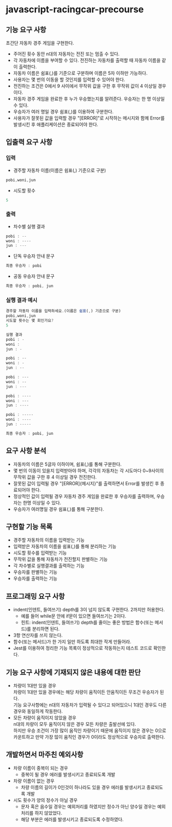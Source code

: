 # javascript-racingcar-precourse

## 기능 요구 사항

초간단 자동차 경주 게임을 구현한다.

- 주어진 횟수 동안 n대의 자동차는 전진 또는 멈출 수 있다.
- 각 자동차에 이름을 부여할 수 있다. 전진하는 자동차를 출력할 때 자동차 이름을 같이 출력한다.
- 자동차 이름은 쉼표(,)를 기준으로 구분하며 이름은 5자 이하만 가능하다.
- 사용자는 몇 번의 이동을 할 것인지를 입력할 수 있어야 한다.
- 전진하는 조건은 0에서 9 사이에서 무작위 값을 구한 후 무작위 값이 4 이상일 경우이다.
- 자동차 경주 게임을 완료한 후 누가 우승했는지를 알려준다. 우승자는 한 명 이상일 수 있다.
- 우승자가 여러 명일 경우 쉼표(,)를 이용하여 구분한다.
- 사용자가 잘못된 값을 입력할 경우 "[ERROR]"로 시작하는 메시지와 함께 Error를 발생시킨 후 애플리케이션은 종료되어야 한다.

## 입출력 요구 사항

### 입력

- 경주할 자동차 이름(이름은 쉼표(,) 기준으로 구분)

```javascript
pobi,woni,jun
```

- 시도할 횟수

```javascript
5
```

### 출력

- 차수별 실행 결과

```javascript
pobi : --
woni : ----
jun : ---
```

- 단독 우승자 안내 문구

```javascript
최종 우승자 : pobi
```

- 공동 우승자 안내 문구

```javascript
최종 우승자 : pobi, jun
```

### 실행 결과 예시

```javascript
경주할 자동차 이름을 입력하세요.(이름은 쉼표(,) 기준으로 구분)
pobi,woni,jun
시도할 횟수는 몇 회인가요?
5

실행 결과
pobi : -
woni : 
jun : -

pobi : --
woni : -
jun : --

pobi : ---
woni : --
jun : ---

pobi : ----
woni : ---
jun : ----

pobi : -----
woni : ----
jun : -----

최종 우승자 : pobi, jun
```

## 요구 사항 분석

- 자동차의 이름은 5글자 이하이며, 쉼표(,)를 통해 구분한다.
- 몇 번의 이동이 있을지 입력받아야 하며, 각각의 자동차는 각 시도마다 0~9사이의 무작위 값을 구한 후 4 이상일 경우 전진한다.
- 잘못된 값이 입력될 경우 "[ERROR]{메시지}"를 출력하면서 Error를 발생킨 후 종료되어야 한다.
- 정상적인 값이 입력될 경우 자동차 경주 게임을 완료한 후 우승자를 출력하며, 우승자는 한명 이상일 수 있다.
- 우승자가 여러명일 경우 쉼표(,)를 통해 구분한다.

## 구현할 기능 목록

- 경주할 자동차의 이름을 입력받는 기능
- 입력받은 자동차의 이름을 쉼표(,)를 통해 분리하는 기능
- 시도할 횟수를 입력받는 기능
- 무작위 값을 통해 자동차가 전진할지 판별하는 기능
- 각 차수별로 실행결과를 출력하는 기능
- 우승자를 판별하는 기능
- 우승자를 출력하는 기능

## 프로그래밍 요구 사항

- indent(인덴트, 들여쓰기) depth를 3이 넘지 않도록 구현한다. 2까지만 허용한다.
  - 예를 들어 while문 안에 if문이 있으면 들여쓰기는 2이다.
  - 힌트: indent(인덴트, 들여쓰기) depth를 줄이는 좋은 방법은 함수(또는 메서드)를 분리하면 된다.
- 3항 연산자를 쓰지 않는다.
- 함수(또는 메서드)가 한 가지 일만 하도록 최대한 작게 만들어라.
- Jest를 이용하여 정리한 기능 목록이 정상적으로 작동하는지 테스트 코드로 확인한다.

## 기능 요구 사항에 기재되지 않은 내용에 대한 판단

- 차량이 1대만 있을 경우  
  차량이 1대만 있을 경우에는 해당 차량이 움직이든 안움직이든 무조건 우승자가 된다.  
  기능 요구사항에는 n대의 자동차가 입력될 수 있다고 되어있으니 1대인 경우도 다른 경우와 동일하게 작동한다.
- 모든 차량이 움직이지 않았을 경우  
  n대의 차량이 모두 움직이지 않은 경우 모든 차량은 출발선에 있다.  
  하지만 우승 조건이 가장 많이 움직인 차량이기 때문에 움직이지 않은 경우는 0으로 카운트하고 만약 가장 많이 움직인 경우가 0이라도 정상적으로 우승자로 출력한다.

## 개발하면서 마주친 예외사항

- 차량 이름이 중복이 되는 경우
  - 중복이 될 경우 에러를 발생시키고 종료되도록 개발
- 차량 이름이 없는 경우
  - 차량 이름의 길이가 0인것이 하나라도 있을 경우 에러를 발생시키고 종료되도록 개발
- 시도 횟수가 양의 정수가 아닐 경우
  - 문자 혹은 음수일 경우는 예외처리를 하였지만 정수가 아닌 양수일 경우는 예외처리를 하지 않았었다.
  - 해당 부분은 에러를 발생시키고 종료되도록 수정하였다.
